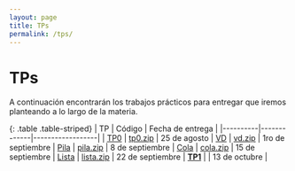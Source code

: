 ```yaml
---
layout: page
title: TPs
permalink: /tps/
---
```


TPs
=======

A continuación encontrarán los trabajos prácticos para entregar que iremos planteando a lo largo de la materia.

{: .table .table-striped}
| TP       | Código      | Fecha de entrega |
|----------|-------------|------------------|
| [TP0](tp0)      | [tp0.zip](https://sites.google.com/site/fiuba7541rw/tps/tp0/tp0.zip?attredirects=0&d=1) | 	25 de agosto
| [VD](vd)      | [vd.zip](https://sites.google.com/site/fiuba7541rw/tps/vector-dinamico/vd.zip?attredirects=0&d=1) | 	1ro de septiembre
| [Pila](pila)      | [pila.zip](https://sites.google.com/site/fiuba7541rw/tps/pila/pila.zip?attredirects=0&d=1) | 	8 de septiembre
| [Cola](cola)      | [cola.zip](https://sites.google.com/site/fiuba7541rw/tps/cola/cola.zip?attredirects=0&d=1) | 	15 de septiembre
| [Lista](lista)      | [lista.zip](https://sites.google.com/site/fiuba7541rw/tps/lista/lista.zip?attredirects=0&d=1) | 	22 de septiembre
| **[TP1](2017_2/tp1)**      | | 13 de octubre |
